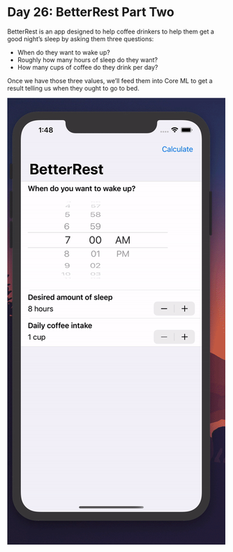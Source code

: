 # Day 26: BetterRest Part Two

BetterRest is an app designed to help coffee drinkers to help them get a good night’s sleep by asking them three questions:

- When do they want to wake up?
- Roughly how many hours of sleep do they want?
- How many cups of coffee do they drink per day?

Once we have those three values, we’ll feed them into Core ML to get a result telling us when they ought to go to bed.

![alt text](https://raw.githubusercontent.com/timi-codes/100-days-of-Swift-UI/master/assets/project3.gif)
